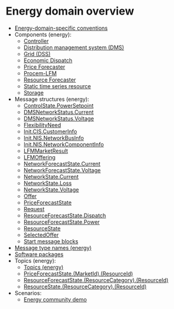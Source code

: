 # Energy domain overview

- [Energy-domain-specific conventions](energy_conventions.md)
- Components (energy):
    - [Controller](energy_controller.md)
    - [Distribution management system (DMS)](energy_distribution-management-system-dms.md)
    - [Grid (DSS)](energy_grid-dss.md)
    - [Economic Dispatch](energy_economicdispatch.md)
    - [Price Forecaster](energy_priceforecaster.md)
    - [Procem-LFM](energy_procem-lfm.md)
    - [Resource Forecaster](energy_resourceforecaster.md)
    - [Static time series resource](energy_static-time-series-resource.md)
    - [Storage](energy_storage.md)
- Message structures (energy):
    - [ControlState.PowerSetpoint](energy_msg-controlstate-powersetpoint.md)
    - [DMSNetworkStatus.Current](energy_msg-dmsnetworkstatus-current.md)
    - [DMSNetworkStatus.Voltage](energy_msg-dmsnetworkstatus-voltage.md)
    - [FlexibilityNeed](energy_msg-flexibilityneed.md)
    - [Init.CIS.CustomerInfo](energy_msg-init-cis-customerinfo.md)
    - [Init.NIS.NetworkBusInfo](energy_msg-init-nis-networkbusinfo.md)
    - [Init.NIS.NetworkComponentInfo](energy_msg-init-nis-networkcomponentinfo.md)
    - [LFMMarketResult](energy_msg-lfmmarketresult.md)
    - [LFMOffering](energy_msg-lfmoffering.md)
    - [NetworkForecastState.Current](energy_msg-networkforecaststate-current.md)
    - [NetworkForecastState.Voltage](energy_msg-networkforecaststate-voltage.md)
    - [NetworkState.Current](energy_msg-networkstate-current.md)
    - [NetworkState.Loss](energy_msg-networkstate-loss.md)
    - [NetworkState.Voltage](energy_msg-networkstate-voltage.md)
    - [Offer](energy_msg-offer.md)
    - [PriceForecastState](energy_msg-priceforecaststate.md)
    - [Request](energy_msg-request.md)
    - [ResourceForecastState.Dispatch](energy_msg-resourceforecaststate-dispatch.md)
    - [ResourceForecastState.Power](energy_msg-resourceforecaststate-power.md)
    - [ResourceState](energy_msg-resourcestate.md)
    - [SelectedOffer](energy_msg-selectedoffer.md)
    - [Start message blocks](energy_msg-startmessageblocks.md)
- [Message type names (energy)](energy_msgtype.md)
- [Software packages](energy_software-pkg.md)
- Topics (energy):
    - [Topics (energy)](energy_topics.md)
    - [PriceForecastState.(MarketId).(ResourceId)](energy_topic-priceforecaststate.md)
    - [ResourceForecastState.(ResourceCategory).(ResourceId)](energy_topic-resourceforecaststate.md)
    - [ResourceState.(ResourceCategory).(ResourceId)](energy_topic-resourcestate.md)
- Scenarios:
    - [Energy community demo](energy_scenario-ec-demo.md)
